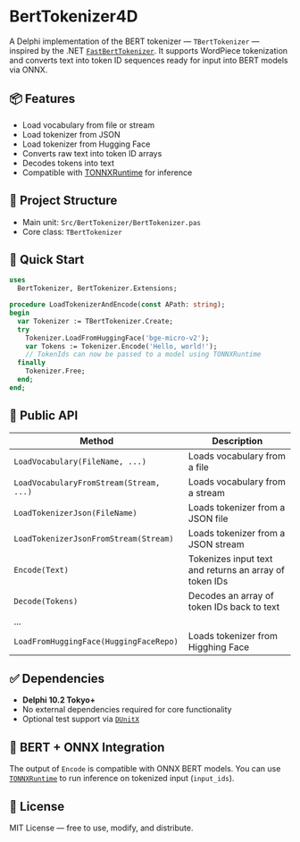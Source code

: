 # BertTokenizer4D

A Delphi implementation of the BERT tokenizer — `TBertTokenizer` — inspired by the .NET [`FastBertTokenizer`](https://github.com/georg-jung/FastBertTokenizer). It supports WordPiece tokenization and converts text into token ID sequences ready for input into BERT models via ONNX.

## 📦 Features

- Load vocabulary from file or stream
- Load tokenizer from JSON
- Load tokenizer from Hugging Face
- Converts raw text into token ID arrays
- Decodes tokens into text
- Compatible with [TONNXRuntime](https://github.com/hshatti/TONNXRuntime) for inference

## 📁 Project Structure

- Main unit: `Src/BertTokenizer/BertTokenizer.pas`
- Core class: `TBertTokenizer`

## 🚀 Quick Start

```pascal
uses
  BertTokenizer, BertTokenizer.Extensions;

procedure LoadTokenizerAndEncode(const APath: string);
begin
  var Tokenizer := TBertTokenizer.Create;
  try 
    Tokenizer.LoadFromHuggingFace('bge-micro-v2');
    var Tokens := Tokenizer.Encode('Hello, world!');
    // TokenIds can now be passed to a model using TONNXRuntime
  finally
    Tokenizer.Free;
  end;
end;
````

## 🧠 Public API

| Method                                    | Description                                            |
| ----------------------------------------- | ------------------------------------------------------ |
| `LoadVocabulary(FileName, ...)`           | Loads vocabulary from a file                           |
| `LoadVocabularyFromStream(Stream, ...)`   | Loads vocabulary from a stream                         |
| `LoadTokenizerJson(FileName)`             | Loads tokenizer from a JSON file                       |
| `LoadTokenizerJsonFromStream(Stream)`     | Loads tokenizer from a JSON stream                     |
| `Encode(Text)`                            | Tokenizes input text and returns an array of token IDs |
| `Decode(Tokens)`                          | Decodes an array of token IDs back to text             |
| ...                                       |                                                        |
| `LoadFromHuggingFace(HuggingFaceRepo)`    | Loads tokenizer from Higghing Face                     |


## ✅ Dependencies

* **Delphi 10.2 Tokyo+**
* No external dependencies required for core functionality
* Optional test support via [`DUnitX`](https://github.com/VSoftTechnologies/DUnitX)

## 🤖 BERT + ONNX Integration

The output of `Encode` is compatible with ONNX BERT models. You can use [`TONNXRuntime`](https://github.com/hshatti/TONNXRuntime) to run inference on tokenized input (`input_ids`).

## 📄 License

MIT License — free to use, modify, and distribute.



